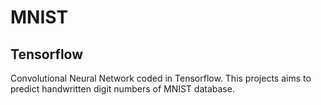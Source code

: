 # MNIST

## Tensorflow

Convolutional Neural Network coded in Tensorflow. This projects aims to predict handwritten digit numbers of MNIST database.
